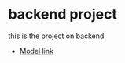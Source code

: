 # backend project

this is the project on backend
- [Model link](https://app.eraser.io/workspace/YtPqZ1VogxGy1jzIDkzj)